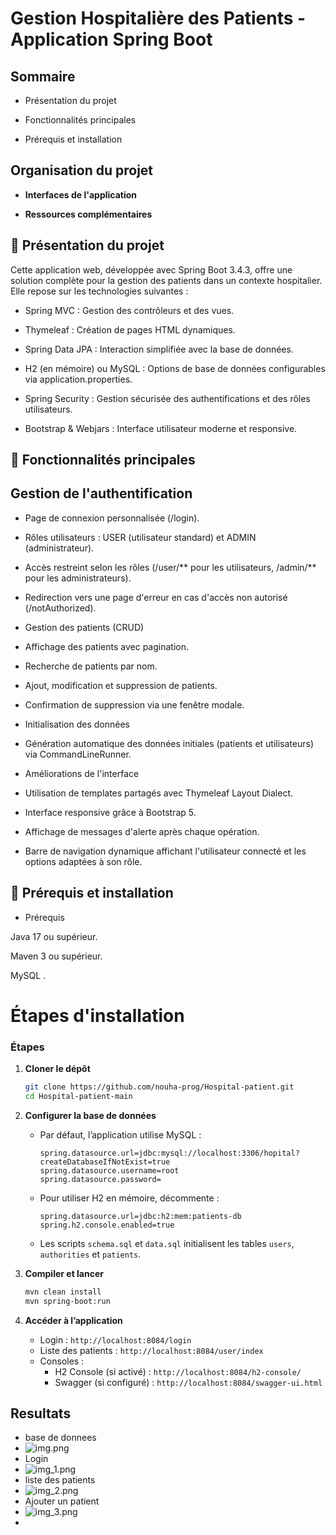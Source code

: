 # Gestion Hospitalière des Patients - Application Spring Boot

## Sommaire





- Présentation du projet



- Fonctionnalités principales



- Prérequis et installation



## Organisation du projet



- **Interfaces de l'application**



- **Ressources complémentaires**

## 📖 Présentation du projet

Cette application web, développée avec Spring Boot 3.4.3, offre une solution complète pour la gestion des patients dans un contexte hospitalier. Elle repose sur les technologies suivantes :





- Spring MVC : Gestion des contrôleurs et des vues.



- Thymeleaf : Création de pages HTML dynamiques.



- Spring Data JPA : Interaction simplifiée avec la base de données.



- H2 (en mémoire) ou MySQL : Options de base de données configurables via application.properties.



- Spring Security : Gestion sécurisée des authentifications et des rôles utilisateurs.



- Bootstrap & Webjars : Interface utilisateur moderne et responsive.

## 🚀 Fonctionnalités principales





## Gestion de l'authentification





- Page de connexion personnalisée (/login).



- Rôles utilisateurs : USER (utilisateur standard) et ADMIN (administrateur).



- Accès restreint selon les rôles (/user/** pour les utilisateurs, /admin/** pour les administrateurs).



- Redirection vers une page d'erreur en cas d'accès non autorisé (/notAuthorized).



- Gestion des patients (CRUD)





- Affichage des patients avec pagination.



- Recherche de patients par nom.



- Ajout, modification et suppression de patients.



- Confirmation de suppression via une fenêtre modale.



- Initialisation des données





- Génération automatique des données initiales (patients et utilisateurs) via CommandLineRunner.



- Améliorations de l'interface





- Utilisation de templates partagés avec Thymeleaf Layout Dialect.



- Interface responsive grâce à Bootstrap 5.



- Affichage de messages d'alerte après chaque opération.



- Barre de navigation dynamique affichant l'utilisateur connecté et les options adaptées à son rôle.

## 🔧 Prérequis et installation

- Prérequis





Java 17 ou supérieur.



Maven 3 ou supérieur.



MySQL .
# Étapes d'installation
### Étapes
1. **Cloner le dépôt**
   ```bash
   git clone https://github.com/nouha-prog/Hospital-patient.git
   cd Hospital-patient-main
   ```

2. **Configurer la base de données**
    - Par défaut, l’application utilise MySQL :
      ```properties
      spring.datasource.url=jdbc:mysql://localhost:3306/hopital?createDatabaseIfNotExist=true
      spring.datasource.username=root
      spring.datasource.password=
      ```
    - Pour utiliser H2 en mémoire, décommente :
      ```properties
      spring.datasource.url=jdbc:h2:mem:patients-db
      spring.h2.console.enabled=true
      ```
    - Les scripts `schema.sql` et `data.sql` initialisent les tables `users`, `authorities` et `patients`.

3. **Compiler et lancer**
   ```bash
   mvn clean install
   mvn spring-boot:run
   ```

4. **Accéder à l’application**
    - Login : `http://localhost:8084/login`
    - Liste des patients : `http://localhost:8084/user/index`
    - Consoles :
        - H2 Console (si activé) : `http://localhost:8084/h2-console/`
        - Swagger (si configuré) : `http://localhost:8084/swagger-ui.html`
## Resultats
- base de donnees 
- ![img.png](img.png)
- Login
- ![img_1.png](img_1.png)
- liste des patients
- ![img_2.png](img_2.png)
- Ajouter un patient
- ![img_3.png](img_3.png)
- 